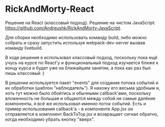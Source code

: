# RickAndMorty-React

Решение на React (классовый подход). Решение на чистом JavaScript: https://github.com/Andreushk/RickAndMorty-JavaScript.

Для сборки необходимо использовать команду build, либо можно собрать и сразу запустить используя webpack-dev-server вызвав команду livebuild.

В ходе решения я использовал классовый подход, поскольку пока ещё учусь на курсе по React'у и функциональный подход изучается ближе к концу курса и будет уже на ближайшем занятии, а пока как раз был лишь классовый :)

В решении используется пакет "events" для создания потока событий и их обработки (шаблон "наблюдатель"). Я нахожу его весьма удобным и, хоть тут можно было обойтись и обычными callback'ами, поскольку вложенность не большая и общаются между собой не самые далёкие компоненты, я всё же использовал именно поток событий. Есть и пример использования callback'a - в компоненте App.jsx он отправляется в компонент BackToTop.jsx и возвращает сигнал обратно, когда необходимо убрать кнопку "вверх".
